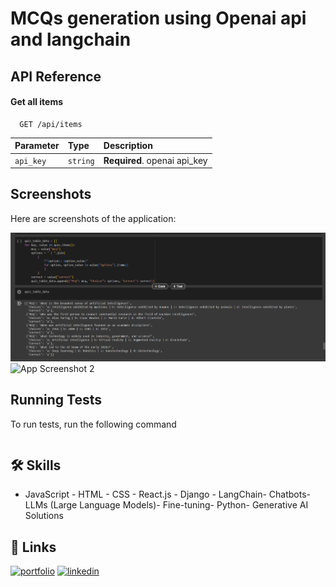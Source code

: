 
# MCQs generation using Openai api and langchain



## API Reference

#### Get all items

```http
  GET /api/items
```

| Parameter | Type     | Description                |
| :-------- | :------- | :------------------------- |
| `api_key` | `string` | **Required**. openai api_key |


## Screenshots

Here are screenshots of the application:

![App Screenshot 1](https://raw.githubusercontent.com/atta541/mcqgen_langchain_agent/main/Screenshot%202024-07-25%20184422.png)
![App Screenshot 2](https://raw.githubusercontent.com/atta541/mcqgen_langchain_agent/main/Screenshot-2.png)



## Running Tests

To run tests, run the following command

```put openai api key and run all the cells
```

## 🛠 Skills

- JavaScript - HTML - CSS - React.js - Django - LangChain- Chatbots- LLMs (Large Language Models)- Fine-tuning- Python- Generative AI Solutions
## 🔗 Links

[![portfolio](https://img.shields.io/badge/my_portfolio-000?style=for-the-badge&logo=ko-fi&logoColor=white)](https://atta-ur-rehman.vercel.app/)
[![linkedin](https://img.shields.io/badge/linkedin-0A66C2?style=for-the-badge&logo=linkedin&logoColor=white)](https://www.linkedin.com/in/atta-ur-rehman-4104b1181/)

